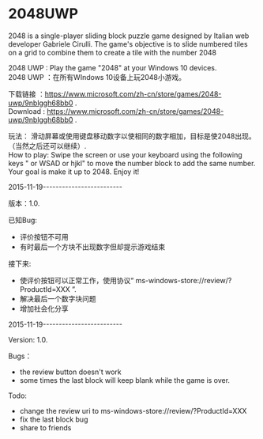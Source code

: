 ﻿# 2048UWP

2048 is a single-player sliding block puzzle game designed by Italian web developer Gabriele Cirulli. The game's objective is to slide numbered tiles on a grid to combine them to create a tile with the number 2048

2048 UWP : Play the game "2048" at your Windows 10 devices.  
2048 UWP ：在所有WIndows 10设备上玩2048小游戏。  

下载链接 ：https://www.microsoft.com/zh-cn/store/games/2048-uwp/9nblggh68bb0 .  
Download : https://www.microsoft.com/zh-cn/store/games/2048-uwp/9nblggh68bb0 .  

玩法：
滑动屏幕或使用键盘移动数字以使相同的数字相加，目标是使2048出现。（当然之后还可以继续）.  
How to play:
Swipe the screen or use your keyboard using the following keys "<LEFT><RIGHT><UP><DOWN> or WSAD or hjkl" to move the number block to add the same number.  Your goal is make it up to 2048.  Enjoy it!  


2015-11-19-------------------------

版本：1.0.  

已知Bug:

* 评价按钮不可用
* 有时最后一个方块不出现数字但却提示游戏结束

接下来:

* 使评价按钮可以正常工作，使用协议“ ms-windows-store://review/?ProductId=XXX ”.  
* 解决最后一个数字块问题
* 增加社会化分享

2015-11-19-------------------------

Version: 1.0.  

Bugs：
* the review button doesn't work
* some times the last block will keep blank while the game is over.  

Todo:
* change the review uri to ms-windows-store://review/?ProductId=XXX
* fix the last block bug
* share to friends
